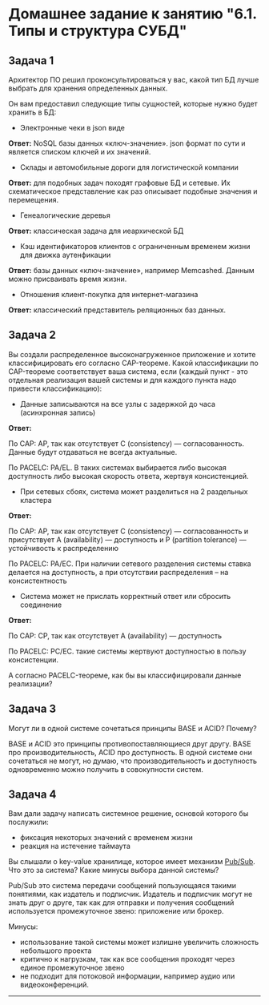 # Домашнее задание к занятию "6.1. Типы и структура СУБД"



## Задача 1

Архитектор ПО решил проконсультироваться у вас, какой тип БД 
лучше выбрать для хранения определенных данных.

Он вам предоставил следующие типы сущностей, которые нужно будет хранить в БД:

- Электронные чеки в json виде

**Ответ:** NoSQL базы данных «ключ-значение». json формат по сути и является списком ключей и их значений. 

- Склады и автомобильные дороги для логистической компании

**Ответ:** для подобных задач походят графовые БД и сетевые. Их схематическое представление как раз описывает подобные значения и перемещения.

- Генеалогические деревья

**Ответ:** классическая задача для иеархической БД

- Кэш идентификаторов клиентов с ограниченным временем жизни для движка аутенфикации

**Ответ:** базы данных «ключ-значение», например Memcashed. Данным можно присваивать время жизни.

- Отношения клиент-покупка для интернет-магазина

**Ответ:** классический представитель реляционных баз данных.


## Задача 2

Вы создали распределенное высоконагруженное приложение и хотите классифицировать его согласно 
CAP-теореме. Какой классификации по CAP-теореме соответствует ваша система, если 
(каждый пункт - это отдельная реализация вашей системы и для каждого пункта надо привести классификацию):

- Данные записываются на все узлы с задержкой до часа (асинхронная запись)

**Ответ:**

По CAP: AP, так как отсутствует C (consistency) — согласованность. Данные будут отдаваться не всегда актуальные.

По PACELC: PA/EL. В таких системах выбирается либо высокая доступность либо высокая скорость ответа, жертвуя консистенцией.

- При сетевых сбоях, система может разделиться на 2 раздельных кластера

**Ответ:**

По CAP: AP, так как отсутствует C (consistency) — согласованность и присутствует A (availability) — доступность и P (partition tolerance) — устойчивость к распределению

По PACELC: PA/EC. При наличии сетевого разделения системы ставка делается на доступность, а при отсутствии распределения – на консистентность

- Система может не прислать корректный ответ или сбросить соединение

**Ответ:**

По CAP: CP, так как отсутствует A (availability) — доступность

По PACELC: PC/EC. такие системы жертвуют доступностью в пользу консистенции.


А согласно PACELC-теореме, как бы вы классифицировали данные реализации?

## Задача 3

Могут ли в одной системе сочетаться принципы BASE и ACID? Почему?

BASE и ACID это принципы противопоставляющиеся друг другу. BASE про производительность, ACID про доступность. В одной системе они сочетаться не могут, но думаю, что производительность и доступность одновременно можно получить в совокупности систем.

## Задача 4

Вам дали задачу написать системное решение, основой которого бы послужили:

- фиксация некоторых значений с временем жизни
- реакция на истечение таймаута

Вы слышали о key-value хранилище, которое имеет механизм [Pub/Sub](https://habr.com/ru/post/278237/). 
Что это за система? Какие минусы выбора данной системы?

Pub/Sub это система передачи сообщений пользующаяся такими понятиями, как издатель и подписчик. Издатель и подписчик могут не знать друг о друге, так как для отправки и получения сообщений используется промежуточное звено: приложение или брокер.

Минусы:
- использование такой системы может излишне увеличить сложность небольшого проекта
- критично к нагрузкам, так как все сообщения проходят через единое промежуточное звено
- не подходит для потоковой информации, например аудио или видеоконференций.

---
